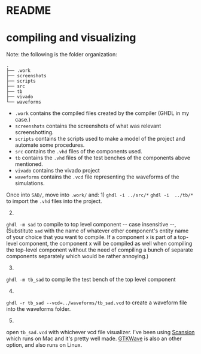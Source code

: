 README
======

# compiling and visualizing
Note: the following is the folder organization:

```
.
├── .work
├── screenshots
├── scripts
├── src
├── tb
├── vivado
└── waveforms
```

- `.work` contains the compiled files created by the compiler (GHDL in my case.)
- `screenshots` contains the screenshots of what was relevant screenshotting.
- `scripts` contains the scripts used to make a model of the project and automate some procedures.
- `src` contains the `.vhd` files of the components used.
- `tb` contains the `.vhd` files of the test benches of the components above mentioned.
- `vivado` contains the vivado project 
- `waveforms` contains the `.vcd` file representing the waveforms of the simulations.


Once into `SAD/`, move into `.work/` and:
1) 
`ghdl -i ../src/*`
`ghdl -i  ../tb/*`
to import the `.vhd` files into the project.

2)
`ghdl -m sad` to compile to top level component -- case insensitive --,
(Substitute `sad` with the name of whatever other component's entity name of your choice that you want to compile. If a component x is part of a top-level component, the component x will be compiled as well when compiling the top-level component without the need of compiling a bunch of separate components separately which would be rather annoying.)

3)
`ghdl -m tb_sad` to compile the test bench of the top level component

4)
`ghdl -r tb_sad --vcd=../waveforms/tb_sad.vcd` to create a waveform file into the waveforms folder.

5)
open `tb_sad.vcd` with whichever vcd file visualizer. I've been using [Scansion](http://www.logicpoet.com/scansion/) which runs on Mac and it's pretty well made. [GTKWave](http://gtkwave.sourceforge.net/) is also an other option, and also runs on Linux.

